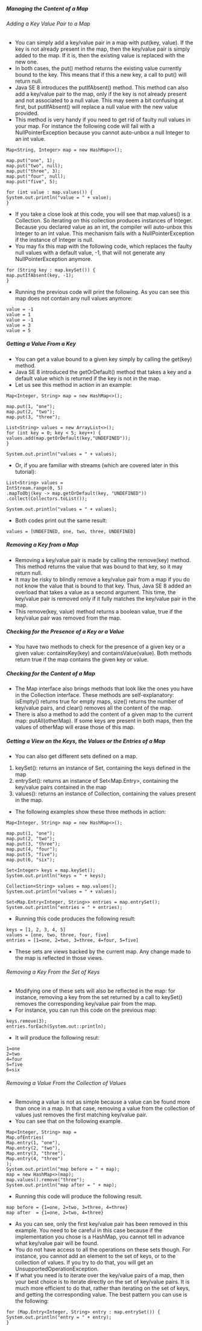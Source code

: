 ##### Managing the Content of a Map
###### Adding a Key Value Pair to a Map
* You can simply add a key/value pair in a map with put(key, value). If the key is not already present in the map, then the key/value pair is simply added to the map. If it is, then the existing value is replaced with the new one. 
* In both cases, the put() method returns the existing value currently bound to the key. This means that if this a new key, a call to put() will return null. 
* Java SE 8 introduces the putIfAbsent() method. This method can also add a key/value pair to the map, only if the key is not already present and not associated to a null value. This may seem a bit confusing at first, but putIfAbsent() will replace a null value with the new value provided. 
* This method is very handy if you need to get rid of faulty null values in your map. For instance the following code will fail with a NullPointerException because you cannot auto-unbox a null Integer to an int value.
```
Map<String, Integer> map = new HashMap<>();

map.put("one", 1);
map.put("two", null);
map.put("three", 3);
map.put("four", null);
map.put("five", 5);

for (int value : map.values()) {
System.out.println("value = " + value);
}
```
* If you take a close look at this code, you will see that map.values() is a Collection<Integer>. So iterating on this collection produces instances of Integer. Because you declared value as an int, the compiler will auto-unbox this Integer to an int value. This mechanism fails with a NullPointerException if the instance of Integer is null. 
* You may fix this map with the following code, which replaces the faulty null values with a default value, -1, that will not generate any NullPointerException anymore.
```
for (String key : map.keySet()) {
map.putIfAbsent(key, -1);
}
```
* Running the previous code will print the following. As you can see this map does not contain any null values anymore:
```
value = -1
value = 1
value = -1
value = 3
value = 5
```
##### Getting a Value From a Key
* You can get a value bound to a given key simply by calling the get(key) method. 
* Java SE 8 introduced the getOrDefault() method that takes a key and a default value which is returned if the key is not in the map. 
* Let us see this method in action in an example:
```
Map<Integer, String> map = new HashMap<>();

map.put(1, "one");
map.put(2, "two");
map.put(3, "three");

List<String> values = new ArrayList<>();
for (int key = 0; key < 5; key++) {
values.add(map.getOrDefault(key,"UNDEFINED"));
}

System.out.println("values = " + values);
```
* Or, if you are familiar with streams (which are covered later in this tutorial):
```
List<String> values =
IntStream.range(0, 5)
.mapToObj(key -> map.getOrDefault(key, "UNDEFINED"))
.collect(Collectors.toList());

System.out.println("values = " + values);
```
* Both codes print out the same result:
```
values = [UNDEFINED, one, two, three, UNDEFINED]
```

##### Removing a Key from a Map
* Removing a key/value pair is made by calling the remove(key) method. This method returns the value that was bound to that key, so it may return null. 
* It may be risky to blindly remove a key/value pair from a map if you do not know the value that is bound to that key. Thus, Java SE 8 added an overload that takes a value as a second argument. This time, the key/value pair is removed only if it fully matches the key/value pair in the map. 
* This remove(key, value) method returns a boolean value, true if the key/value pair was removed from the map.
##### Checking for the Presence of a Key or a Value
* You have two methods to check for the presence of a given key or a given value: containsKey(key) and containsValue(value). Both methods return true if the map contains the given key or value.
##### Checking for the Content of a Map
* The Map interface also brings methods that look like the ones you have in the Collection interface. These methods are self-explanatory: isEmpty() returns true for empty maps, size() returns the number of key/value pairs, and clear() removes all the content of the map. 
* There is also a method to add the content of a given map to the current map: putAll(otherMap). If some keys are present in both maps, then the values of otherMap will erase those of this map.
##### Getting a View on the Keys, the Values or the Entries of a Map
* You can also get different sets defined on a map.
1. keySet(): returns an instance of Set, containing the keys defined in the map 
2. entrySet(): returns an instance of Set<Map.Entry>, containing the key/value pairs contained in the map 
3. values(): returns an instance of Collection, containing the values present in the map.
* The following examples show these three methods in action:
```
Map<Integer, String> map = new HashMap<>();

map.put(1, "one");
map.put(2, "two");
map.put(3, "three");
map.put(4, "four");
map.put(5, "five");
map.put(6, "six");

Set<Integer> keys = map.keySet();
System.out.println("keys = " + keys);

Collection<String> values = map.values();
System.out.println("values = " + values);

Set<Map.Entry<Integer, String>> entries = map.entrySet();
System.out.println("entries = " + entries);
```
* Running this code produces the following result:
```
keys = [1, 2, 3, 4, 5]
values = [one, two, three, four, five]
entries = [1=one, 2=two, 3=three, 4=four, 5=five]
```
* These sets are views backed by the current map. Any change made to the map is reflected in those views.
###### Removing a Key From the Set of Keys
* Modifying one of these sets will also be reflected in the map: for instance, removing a key from the set returned by a call to keySet() removes the corresponding key/value pair from the map. 
* For instance, you can run this code on the previous map:
```
keys.remove(3);
entries.forEach(System.out::println);
```
* It will produce the following resut:
```
1=one
2=two
4=four
5=five
6=six
```
###### Removing a Value From the Collection of Values
* Removing a value is not as simple because a value can be found more than once in a map. In that case, removing a value from the collection of values just removes the first matching key/value pair. 
* You can see that on the following example.
```
Map<Integer, String> map =
Map.ofEntries(
Map.entry(1, "one"),
Map.entry(2, "two"),
Map.entry(3, "three"),
Map.entry(4, "three")
);
System.out.println("map before = " + map);
map = new HashMap<>(map);
map.values().remove("three");
System.out.println("map after = " + map);
```
* Running this code will produce the following result.
```
map before = {1=one, 2=two, 3=three, 4=three}
map after  = {1=one, 2=two, 4=three}
```
* As you can see, only the first key/value pair has been removed in this example. You need to be careful in this case because if the implementation you chose is a HashMap, you cannot tell in advance what key/value pair will be found. 
* You do not have access to all the operations on these sets though. For instance, you cannot add an element to the set of keys, or to the collection of values. If you try to do that, you will get an UnsupportedOperationException. 
* If what you need is to iterate over the key/value pairs of a map, then your best choice is to iterate directly on the set of key/value pairs. It is much more efficient to do that, rather than iterating on the set of keys, and getting the corresponding value. The best pattern you can use is the following:
```
for (Map.Entry<Integer, String> entry : map.entrySet()) {
System.out.println("entry = " + entry);
}
```
